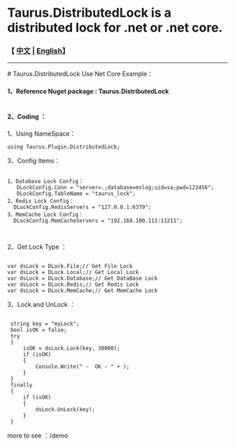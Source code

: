 # Taurus.DistributedLock is a distributed lock for .net or .net core.
<h3>【 <a href='./README.md'>中文</a> | <a href='./README_en.md'>English</a>】</h3>
<hr />
# Taurus.DistributedLock Use Net Core Example：
<h4>1、Reference Nuget package : Taurus.DistributedLock</h4>
<p><img src="https://img2024.cnblogs.com/blog/17408/202401/17408-20240127202232791-2003546912.png" alt="" loading="lazy" /></p>

<h4>2、Coding ：</h4>
<p>1、Using NameSpace：</p>
<pre><code>using Taurus.Plugin.DistributedLock;</code></pre>
<p>3、Config Items：</p>
<pre><code>
1、Database Lock Config：
   DLockConfig.Conn = "server=.;database=mslog;uid=sa;pwd=123456";
   DLockConfig.TableName = "taurus_lock";
2、Redis Lock Config：
  DLockConfig.RedisServers = "127.0.0.1:6379";
3、MemCache Lock Config：
  DLockConfig.MemCacheServers = "192.168.100.111:11211";
 

</code></pre>
<p>2、Get Lock Type ：</p>
<pre><code>
var dsLock = DLock.File;// Get File Lock
var dsLock = DLock.Local;// Get Local Lock
var dsLock = DLock.Database;// Get DataBase Lock
var dsLock = DLock.Redis;// Get Redis Lock
var dsLock = DLock.MemCache;// Get MemCache Lock    
</code></pre>

<p>3、Lock and UnLock ：</p>
<pre><code>
 string key = "myLock";
 bool isOK = false;
 try
 {
     isOK = dsLock.Lock(key, 30000);
     if (isOK)
     {
         Console.Write(" -  OK - " + );
     }
 }
 finally
 {
     if (isOK)
     {
         dsLock.UnLock(key);
     }
 }  
</code></pre>
<p></p>
<p>more to see ：/demo </p>
